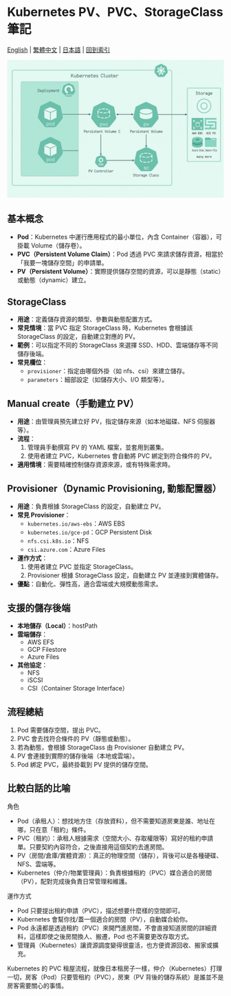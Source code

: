 # Kubernetes PV、PVC、StorageClass 筆記

[English](../en/21_k8s_pv_pvc_sc.md) | [繁體中文](../zh-tw/21_k8s_pv_pvc_sc.md) | [日本語](../ja/21_k8s_pv_pvc_sc.md) | [回到索引](../README.md)

<img src="../images/21_pv_pvc_sc.jpg" width="700">

## 基本概念

- **Pod**：Kubernetes 中運行應用程式的最小單位，內含 Container（容器），可掛載 Volume（儲存卷）。
- **PVC（Persistent Volume Claim）**：Pod 透過 PVC 來請求儲存資源，相當於「我要一塊儲存空間」的申請單。
- **PV（Persistent Volume）**：實際提供儲存空間的資源，可以是靜態（static）或動態（dynamic）建立。

## StorageClass

- **用途**：定義儲存資源的類型、參數與動態配置方式。
- **常見情境**：當 PVC 指定 StorageClass 時，Kubernetes 會根據該 StorageClass 的設定，自動建立對應的 PV。
- **範例**：可以指定不同的 StorageClass 來選擇 SSD、HDD、雲端儲存等不同儲存後端。
- **常見欄位**：
  - `provisioner`：指定由哪個外掛（如 nfs、csi）來建立儲存。
  - `parameters`：細部設定（如儲存大小、I/O 類型等）。

## Manual create（手動建立 PV）

- **用途**：由管理員預先建立好 PV，指定儲存來源（如本地磁碟、NFS 伺服器等）。
- **流程**：
  1. 管理員手動撰寫 PV 的 YAML 檔案，並套用到叢集。
  2. 使用者建立 PVC，Kubernetes 會自動將 PVC 綁定到符合條件的 PV。
- **適用情境**：需要精確控制儲存資源來源，或有特殊需求時。

## Provisioner（Dynamic Provisioning, 動態配置器）

- **用途**：負責根據 StorageClass 的設定，自動建立 PV。
- **常見 Provisioner**：
  - `kubernetes.io/aws-ebs`：AWS EBS
  - `kubernetes.io/gce-pd`：GCP Persistent Disk
  - `nfs.csi.k8s.io`：NFS
  - `csi.azure.com`：Azure Files
- **運作方式**：
  1. 使用者建立 PVC 並指定 StorageClass。
  2. Provisioner 根據 StorageClass 設定，自動建立 PV 並連接到實體儲存。
- **優點**：自動化、彈性高，適合雲端或大規模動態需求。

## 支援的儲存後端

- **本地儲存（Local）**：hostPath
- **雲端儲存**：
  - AWS EFS
  - GCP Filestore
  - Azure Files
- **其他協定**：
  - NFS
  - iSCSI
  - CSI（Container Storage Interface）

## 流程總結

1. Pod 需要儲存空間，提出 PVC。
2. PVC 會去找符合條件的 PV（靜態或動態）。
3. 若為動態，會根據 StorageClass 由 Provisioner 自動建立 PV。
4. PV 會連接到實際的儲存後端（本地或雲端）。
5. Pod 綁定 PVC，最終掛載到 PV 提供的儲存空間。

## 比較白話的比喻

角色
  - Pod（承租人）：想找地方住（存放資料），但不需要知道房東是誰、地址在哪，只在意「租約」條件。
  - PVC（租約）：承租人根據需求（空間大小、存取權限等）寫好的租約申請單。只要契約內容符合，之後直接用這個契約去進房間。
  - PV（房間/倉庫/實體資源）：真正的物理空間（儲存），背後可以是各種硬碟、NFS、雲端等。
  - Kubernetes（仲介/物業管理員）：負責根據租約（PVC）媒合適合的房間（PV），配對完成後負責日常管理和維護。

運作方式
  - Pod 只要提出租約申請（PVC），描述想要什麼樣的空間即可。
  - Kubernetes 會幫你找/蓋一個適合的房間（PV），自動媒合給你。
  - Pod 永遠都是透過租約（PVC）來開門進房間，不會直接知道房間的詳細資料，這樣即使之後房間換人、搬遷，Pod 也不需要更改存取方式。
  - 管理員（Kubernetes）讓資源調度變得很靈活，也方便資源回收、搬家或擴充。

Kubernetes 的 PVC 租屋流程，就像日本租房子一樣，仲介（Kubernetes）打理一切，房客（Pod）只要管租約（PVC），房東（PV 背後的儲存系統）是誰並不是房客需要關心的事情。

